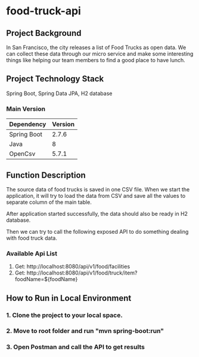 # food-truck-api

## Project Background
In San Francisco, the city releases a list of Food Trucks as open data. We can collect these data through our micro service and make some interesting things like helping our team members to find a good place to have lunch.

## Project Technology Stack
Spring Boot, Spring Data JPA, H2 database

### Main Version
|Dependency  | Version |
|------------|---------|
|Spring Boot | 2.7.6   |
|Java        | 8       |
|OpenCsv     | 5.7.1   |

## Function Description
The source data of food trucks is saved in one CSV file. When we start the application, it will try to load the data from CSV and save all the values to separate column of the main table.

After application started successfully, the data should also be ready in H2 database.

Then we can try to call the following exposed API to do something dealing with food truck data.

### Available Api List

1. Get: http://localhost:8080/api/v1/food/facilities
2. Get: http://localhost:8080/api/v1/food/truck/item?foodName=${foodName}


## How to Run in Local Environment
### 1. Clone the project to your local space.
### 2. Move to root folder and run "mvn spring-boot:run"
### 3. Open Postman and call the API to get results

